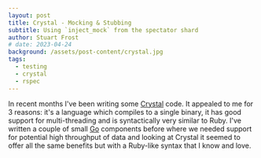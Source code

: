 ```yaml
---
layout: post
title: Crystal - Mocking & Stubbing
subtitle: Using `inject_mock` from the spectator shard
author: Stuart Frost
# date: 2023-04-24
background: /assets/post-content/crystal.jpg
tags:
  - testing
  - crystal
  - rspec
---
```


In recent months I've been writing some [Crystal](https://crystal-lang.org/) code. It appealed to me for 3 reasons: it's a language which compiles to a single binary, it has good support for multi-threading and is syntactically very similar to Ruby. I've written a couple of small [Go](https://go.dev/) components before where we needed support for potential high throughput of data and looking at Crystal it seemed to offer all the same benefits but with a Ruby-like syntax that I know and love.

